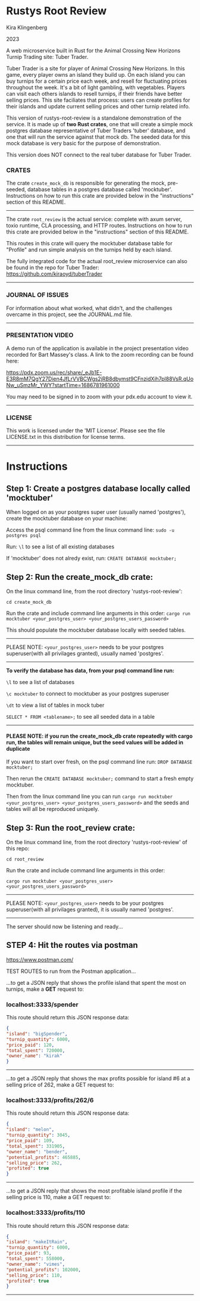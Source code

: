 # Rustys Root Review
Kira Klingenberg

2023

A web microservice built in Rust for the Animal Crossing New Horizons Turnip Trading site: Tuber Trader. 

Tuber Trader is a site for player of Animal Crossing New Horizons. 
In this game, every player owns an island they build up.
On each island you can buy turnips for a certain price each week, and resell for fluctuating prices throughout the week.
It's a bit of light gambling, with vegetables.
Players can visit each others islands to resell turnips, if their friends have better selling prices.
This site faciliates that process: users can create profiles for their islands and update current selling prices and other turnip related info.

This version of rustys-root-review is a standalone demonstration of the service.
It is made up of **two Rust crates**, one that will create a simple mock postgres database representative of Tuber Traders 'tuber' database, and one that will run the service against that mock db.
The seeded data for this mock database is very basic for the purpose of demonstration.

This version does NOT connect to the real tuber database for Tuber Trader.

### CRATES

The crate ```create_mock_db``` is responsible for generating the mock, pre-seeded, database tables in a postgres database called 'mocktuber'.
Instructions on how to run this crate are provided below in the "instructions" section of this README.

----------------------------------------------------

The crate ```root_review``` is the actual service: complete with axum server, toxio runtime, CLA processing, and HTTP routes.
Instructions on how to run this crate are provided below in the "instructions" section of this README.

This routes in this crate will query the mocktuber database table for "Profile" and run simple analysis on the turnips held by each island. 

The fully integrated code for the actual root_review microservice can also be found in the repo for Tuber Trader:
https://github.com/kiraoyd/tuberTrader

----------------------------------------------------


### JOURNAL OF ISSUES

For information about what worked, what didn't, and the challenges overcame in this project, see the JOURNAL.md file.

----------------------------------------------------

### PRESENTATION VIDEO
A demo run of the application is available in the project presentation video recorded for Bart Massey's class.
A link to the zoom recording can be found here: 

https://pdx.zoom.us/rec/share/_eJb1E-E3R8mM7QgY27Dien4JfLrVVBCWgs2jRB8dbymst9CFnzidXih7pl88VsR.qUoNw_uSmzMr_YWY?startTime=1686781961000

You may need to be signed in to zoom with your pdx.edu account to view it.

----------------------------------------------------

### LICENSE

This work is licensed under the 'MIT License'. Please see the file LICENSE.txt in this distribution for license terms.

----------------------------------------------------

# Instructions

## Step 1: Create a postgres database locally called 'mocktuber'

When logged on as your postgres super user (usually named 'postgres'), create the mocktuber database on your machine:

 Access the psql command line from the linux command line: ```sudo -u postgres psql```

 Run: ```\l``` to see a list of all existing databases

 If 'mocktuber' does not alredy exist, run: ```CREATE DATABASE mocktuber;```
 

## Step 2: Run the create_mock_db crate:

On the linux command line, from the root directory 'rustys-root-review':

 ```cd create_mock_db```

Run the crate and include command line arguments in this order:
```cargo run mocktuber <your_postgres_user> <your_postgres_users_password>```

This should populate the mocktuber database locally with seeded tables.

----------------------------------------------------


PLEASE NOTE: ```<your_postgres_user>``` needs to be your postgres superuser(with all privilages granted), usually named 'postgres'.


----------------------------------------------------
**To verify the database has data, from your psql command line run:** 

```\l``` to see a list of databases
 
 ```\c mocktuber``` to connect to mocktuber as your postgres superuser
 
```\dt``` to view a list of tables in mock tuber
 
 ```SELECT * FROM <tablename>;``` to see all seeded data in a table

----------------------------------------------------

#### PLEASE NOTE: if you run the create_mock_db crate repeatedly with cargo run, the tables will remain unique, but the seed values will be added in duplicate


If you want to start over fresh, on the psql command line run: ```DROP DATABASE mocktuber;```

Then rerun the ```CREATE DATABASE mocktuber;``` command to start a fresh empty mocktuber. 

Then from the linux command line you can run ```cargo run mocktuber <your_postgres_user> <your_postgres_users_password>``` and the seeds and tables will all be reproduced uniquely.


## Step 3: Run the root_review crate:

On the linux command line, from the root directory 'rustys-root-review' of this repo:

```cd root_review```

 Run the crate and include command line arguments in this order: 

 ```cargo run mocktuber <your_postgres_user> <your_postgres_users_password> ```

----------------------------------------------------


PLEASE NOTE: ```<your_postgres_user>``` needs to be your postgres superuser(with all privilages granted), it is usually named 'postgres'.

----------------------------------------------------


The server should now be listening and ready...

## STEP 4: Hit the routes via postman

https://www.postman.com/

TEST ROUTES to run from the Postman application...

...to get a JSON reply that shows the profile island that spent the most on turnips, make a **GET** request to: 
### **localhost:3333/spender**

 This route should return this JSON response data:
 ```json
{
"island": "bigSpender",
"turnip_quantity": 6000,
"price_paid": 120,
"total_spent": 720000,
"owner_name": "kirak"
}
```
----------------------------------------------------
...to get a JSON reply that shows the max profits possible for island #6 at a selling price of 262, make a GET request to:
### **localhost:3333/profits/262/6**

This route should return this JSON response data:
```json
{
"island": "melon",
"turnip_quantity": 3045,
"price_paid": 109,
"total_spent": 331905,
"owner_name": "bender",
"potential_profits": 465885,
"selling_price": 262,
"profited": true
}
```
----------------------------------------------------
...to get a JSON reply that shows the most profitable island profile if the selling price is 110, make a GET request to: 
### **localhost:3333/profits/110**

This route should return this JSON response data:

```json
{
"island": "makeItRain",
"turnip_quantity": 6000,
"price_paid": 93,
"total_spent": 558000,
"owner_name": "vimes",
"potential_profits": 102000,
"selling_price": 110,
"profited": true
}
```
----------------------------------------------------


